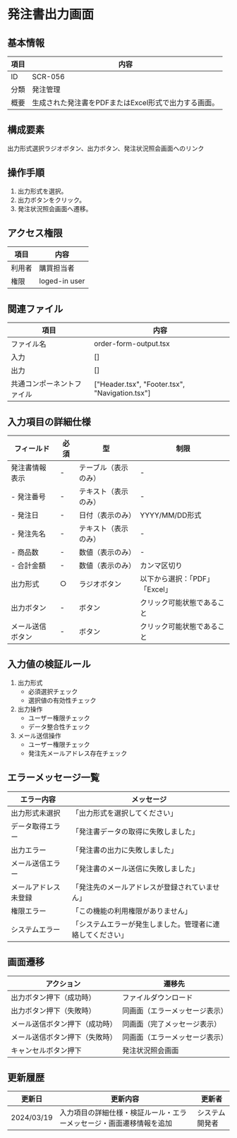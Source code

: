 # 発注書出力画面

## 基本情報
| 項目 | 内容 |
|------|------|
| ID | SCR-056 |
| 分類 | 発注管理 |
| 概要 | 生成された発注書をPDFまたはExcel形式で出力する画面。 |

## 構成要素
出力形式選択ラジオボタン、出力ボタン、発注状況照会画面へのリンク

## 操作手順
1. 出力形式を選択。
2. 出力ボタンをクリック。
3. 発注状況照会画面へ遷移。

## アクセス権限
| 項目 | 内容 |
|------|------|
| 利用者 | 購買担当者 |
| 権限 | loged-in user |

## 関連ファイル
| 項目 | 内容 |
|------|------|
| ファイル名 | order-form-output.tsx |
| 入力 | [] |
| 出力 | [] |
| 共通コンポーネントファイル | [\"Header.tsx\", \"Footer.tsx\", \"Navigation.tsx\"] |

## 入力項目の詳細仕様
| フィールド | 必須 | 型 | 制限 |
|------------|------|-----|------|
| 発注書情報表示 | - | テーブル（表示のみ） | - |
| - 発注番号 | - | テキスト（表示のみ） | - |
| - 発注日 | - | 日付（表示のみ） | YYYY/MM/DD形式 |
| - 発注先名 | - | テキスト（表示のみ） | - |
| - 商品数 | - | 数値（表示のみ） | - |
| - 合計金額 | - | 数値（表示のみ） | カンマ区切り |
| 出力形式 | ○ | ラジオボタン | 以下から選択：「PDF」「Excel」 |
| 出力ボタン | - | ボタン | クリック可能状態であること |
| メール送信ボタン | - | ボタン | クリック可能状態であること |

## 入力値の検証ルール
1. 出力形式
   - 必須選択チェック
   - 選択値の有効性チェック
2. 出力操作
   - ユーザー権限チェック
   - データ整合性チェック
3. メール送信操作
   - ユーザー権限チェック
   - 発注先メールアドレス存在チェック

## エラーメッセージ一覧
| エラー内容 | メッセージ |
|------------|------------|
| 出力形式未選択 | 「出力形式を選択してください」 |
| データ取得エラー | 「発注書データの取得に失敗しました」 |
| 出力エラー | 「発注書の出力に失敗しました」 |
| メール送信エラー | 「発注書のメール送信に失敗しました」 |
| メールアドレス未登録 | 「発注先のメールアドレスが登録されていません」 |
| 権限エラー | 「この機能の利用権限がありません」 |
| システムエラー | 「システムエラーが発生しました。管理者に連絡してください」 |

## 画面遷移
| アクション | 遷移先 |
|------------|--------|
| 出力ボタン押下（成功時） | ファイルダウンロード |
| 出力ボタン押下（失敗時） | 同画面（エラーメッセージ表示） |
| メール送信ボタン押下（成功時） | 同画面（完了メッセージ表示） |
| メール送信ボタン押下（失敗時） | 同画面（エラーメッセージ表示） |
| キャンセルボタン押下 | 発注状況照会画面 |

## 更新履歴
| 更新日 | 更新内容 | 更新者 |
|--------|----------|--------|
| 2024/03/19 | 入力項目の詳細仕様・検証ルール・エラーメッセージ・画面遷移情報を追加 | システム開発者 |
